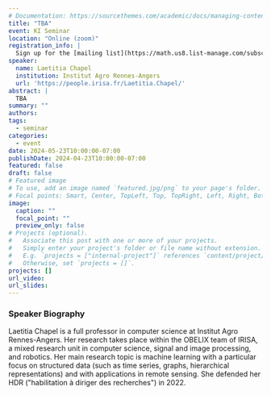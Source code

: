 ```yaml
---
# Documentation: https://sourcethemes.com/academic/docs/managing-content/
title: "TBA"
event: KI Seminar
location: "Online (zoom)"
registration_info: |
  Sign up for the [mailing list](https://math.us8.list-manage.com/subscribe/post?u=c9cc3beec9fa57d7299ac161c&id=845fe9abdc) to receive the connection details
speaker:
  name: Laetitia Chapel
  institution: Institut Agro Rennes-Angers
  url: 'https://people.irisa.fr/Laetitia.Chapel/'
abstract: |
  TBA
summary: ""
authors: 
tags:
  - seminar
categories:
  - event
date: 2024-05-23T10:00:00-07:00
publishDate: 2024-04-23T10:00:00-07:00
featured: false
draft: false
# Featured image
# To use, add an image named `featured.jpg/png` to your page's folder.
# Focal points: Smart, Center, TopLeft, Top, TopRight, Left, Right, BottomLeft, Bottom, BottomRight.
image:
  caption: ""
  focal_point: ""
  preview_only: false
# Projects (optional).
#   Associate this post with one or more of your projects.
#   Simply enter your project's folder or file name without extension.
#   E.g. `projects = ["internal-project"]` references `content/project/deep-learning/index.md`.
#   Otherwise, set `projects = []`.
projects: []
url_video:
url_slides:
---
```

### Speaker Biography
Laetitia Chapel is a full professor in computer science at Institut Agro
Rennes-Angers. Her research takes place within the OBELIX team of IRISA, a mixed
research unit in computer science, signal and image processing, and robotics. Her
main research topic is machine learning with a particular focus on structured
data (such as time series, graphs, hierarchical representations) and with
applications in remote sensing. She defended her HDR ("habilitation à diriger des
recherches") in 2022.
